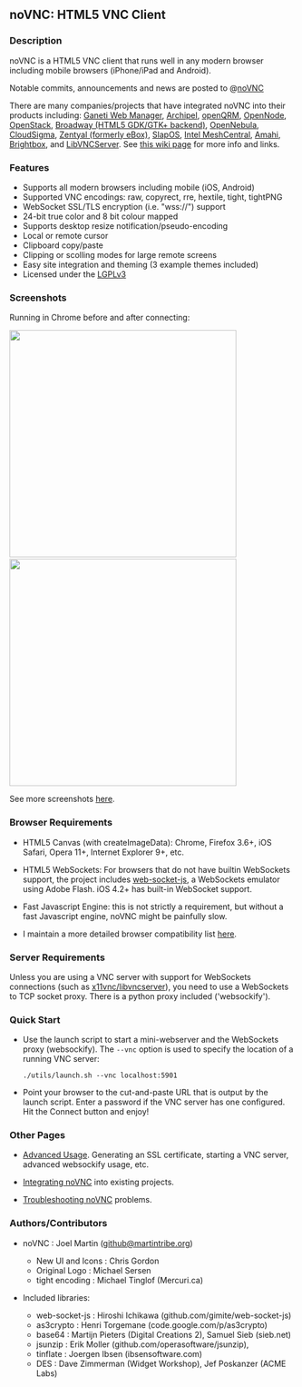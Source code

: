 ## noVNC: HTML5 VNC Client


### Description

noVNC is a HTML5 VNC client that runs well in any modern browser
including mobile browsers (iPhone/iPad and Android).

Notable commits, announcements and news are posted to
@<a href="http://www.twitter.com/noVNC">noVNC</a>

There are many companies/projects that have integrated noVNC into
their products including: [Ganeti Web Manager](http://code.osuosl.org/projects/ganeti-webmgr), [Archipel](http://archipelproject.org), [openQRM](http://www.openqrm.com/), [OpenNode](http://www.opennodecloud.com/), [OpenStack](http://www.openstack.org), [Broadway (HTML5 GDK/GTK+ backend)](http://blogs.gnome.org/alexl/2011/03/15/gtk-html-backend-update/), [OpenNebula](http://opennebula.org/), [CloudSigma](http://www.cloudsigma.com/), [Zentyal (formerly eBox)](http://www.zentyal.org/), [SlapOS](http://www.slapos.org), [Intel MeshCentral](https://meshcentral.com), [Amahi](http://amahi.org), [Brightbox](http://brightbox.com/), and [LibVNCServer](http://libvncserver.sourceforge.net). See [this wiki page](https://github.com/kanaka/noVNC/wiki/ProjectsCompanies-using-noVNC) for more info and links.


### Features

* Supports all modern browsers including mobile (iOS, Android)
* Supported VNC encodings: raw, copyrect, rre, hextile, tight, tightPNG
* WebSocket SSL/TLS encryption (i.e. "wss://") support
* 24-bit true color and 8 bit colour mapped
* Supports desktop resize notification/pseudo-encoding
* Local or remote cursor
* Clipboard copy/paste
* Clipping or scolling modes for large remote screens
* Easy site integration and theming (3 example themes included)
* Licensed under the [LGPLv3](http://www.gnu.org/licenses/lgpl.html)

### Screenshots

Running in Chrome before and after connecting:

<img src="http://kanaka.github.com/noVNC/img/noVNC-5.png" width=400>&nbsp;<img src="http://kanaka.github.com/noVNC/img/noVNC-7.jpg" width=400>

See more screenshots <a href="http://kanaka.github.com/noVNC/screenshots.html">here</a>.


### Browser Requirements

* HTML5 Canvas (with createImageData): Chrome, Firefox 3.6+, iOS
  Safari, Opera 11+, Internet Explorer 9+, etc.

* HTML5 WebSockets: For browsers that do not have builtin
  WebSockets support, the project includes
  <a href="http://github.com/gimite/web-socket-js">web-socket-js</a>,
  a WebSockets emulator using Adobe Flash. iOS 4.2+ has built-in
  WebSocket support.

* Fast Javascript Engine: this is not strictly a requirement, but
  without a fast Javascript engine, noVNC might be painfully slow.

* I maintain a more detailed browser compatibility list <a
  href="https://github.com/kanaka/noVNC/wiki/Browser-support">here</a>.


### Server Requirements

Unless you are using a VNC server with support for WebSockets
connections (such as [x11vnc/libvncserver](http://libvncserver.sourceforge.net/)),
you need to use a WebSockets to TCP socket proxy. There is
a python proxy included ('websockify').


### Quick Start

* Use the launch script to start a mini-webserver and the WebSockets
  proxy (websockify). The `--vnc` option is used to specify the location of
  a running VNC server:

    `./utils/launch.sh --vnc localhost:5901`

* Point your browser to the cut-and-paste URL that is output by the
  launch script. Enter a password if the VNC server has one
  configured. Hit the Connect button and enjoy!


### Other Pages

* [Advanced Usage](https://github.com/kanaka/noVNC/wiki/Advanced-usage). Generating an SSL
  certificate, starting a VNC server, advanced websockify usage, etc.

* [Integrating noVNC](https://github.com/kanaka/noVNC/wiki/Integration) into existing projects.

* [Troubleshooting noVNC](https://github.com/kanaka/noVNC/wiki/Troubleshooting) problems.


### Authors/Contributors

* noVNC : Joel Martin (github@martintribe.org)
    * New UI and Icons : Chris Gordon
    * Original Logo : Michael Sersen
    * tight encoding : Michael Tinglof (Mercuri.ca)

* Included libraries:
    * web-socket-js : Hiroshi Ichikawa (github.com/gimite/web-socket-js)
    * as3crypto : Henri Torgemane (code.google.com/p/as3crypto)
    * base64 : Martijn Pieters (Digital Creations 2), Samuel Sieb (sieb.net)
    * jsunzip : Erik Moller (github.com/operasoftware/jsunzip),
    * tinflate : Joergen Ibsen (ibsensoftware.com)
    * DES : Dave Zimmerman (Widget Workshop), Jef Poskanzer (ACME Labs)


